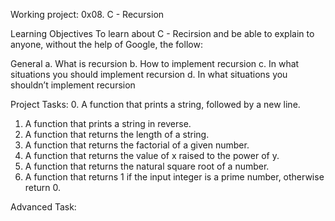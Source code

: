 Working project: 0x08. C - Recursion

Learning Objectives
To learn about C - Recirsion and be able to explain to anyone, without the help of Google, the follow:

General
a. What is recursion
b. How to implement recursion
c. In what situations you should implement recursion
d. In what situations you shouldn’t implement recursion

Project Tasks:
0. A function that prints a string, followed by a new line.
1. A function that prints a string in reverse.
2. A function that returns the length of a string.
3. A function that returns the factorial of a given number.
4. A function that returns the value of x raised to the power of y.
5. A function that returns the natural square root of a number.
6. A function that returns 1 if the input integer is a prime number, otherwise return 0.

Advanced Task: 

